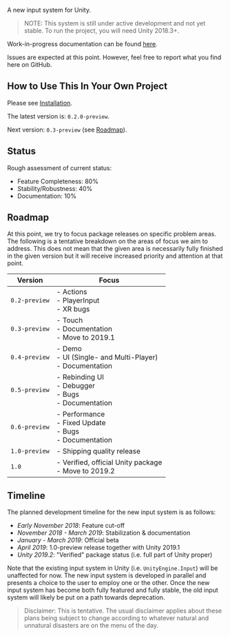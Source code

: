 A new input system for Unity.

>NOTE: This system is still under active development and not yet stable. To run the project, you will need Unity 2018.3+.

Work-in-progress documentation can be found [here](https://github.com/Unity-Technologies/InputSystem/blob/develop/Packages/com.unity.inputsystem/Documentation~/InputSystem.md).

Issues are expected at this point. However, feel free to report what you find here on GitHub.

## How to Use This In Your Own Project

Please see [Installation](https://github.com/Unity-Technologies/InputSystem/blob/develop/Packages/com.unity.inputsystem/Documentation~/Installation.md).

The latest version is: `0.2.0-preview`.

Next version: `0.3-preview` (see [Roadmap](#roadmap)).

## Status

Rough assessment of current status:

- Feature Completeness: 80%
- Stability/Robustness: 40%
- Documentation: 10%

## Roadmap

At this point, we try to focus package releases on specific problem areas. The following is a tentative breakdown on the areas of focus we aim to address. This does not mean that the given area is necessarily fully finished in the given version but it will receive increased priority and attention at that point.

|Version|Focus|
|-------|-----|
|`0.2-preview`|- Actions<br>- PlayerInput<br>- XR bugs|
|`0.3-preview`|- Touch<br>- Documentation<br>- Move to 2019.1|
|`0.4-preview`|- Demo<br>- UI (Single- and Multi-Player)<br>- Documentation|
|`0.5-preview`|- Rebinding UI<br>- Debugger<br>- Bugs<br>- Documentation|
|`0.6-preview`|- Performance<br>- Fixed Update<br>- Bugs<br>- Documentation|
|`1.0-preview`|- Shipping quality release|
|`1.0`|- Verified, official Unity package<br>- Move to 2019.2|

## Timeline

The planned development timeline for the new input system is as follows:

- *Early November 2018*: Feature cut-off
- *November 2018 - March 2019*: Stabilization & documentation
- *January - March 2019*: Official beta
- *April 2019*: 1.0-preview release together with Unity 2019.1
- *Unity 2019.2*: "Verified" package status (i.e. full part of Unity proper)

Note that the existing input system in Unity (i.e. `UnityEngine.Input`) will be unaffected for now. The new input system is developed in parallel and presents a choice to the user to employ one or the other. Once the new input system has become both fully featured and fully stable, the old input system will likely be put on a path towards deprecation.

>Disclaimer: This is tentative. The usual disclaimer applies about these plans being subject to change according to whatever natural and unnatural disasters are on the menu of the day.